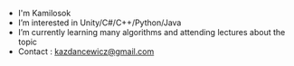 - I'm Kamilosok
- I’m interested in Unity/C#/C++/Python/Java
- I’m currently learning many algorithms and attending lectures about the topic
- Contact : kazdancewicz@gmail.com
